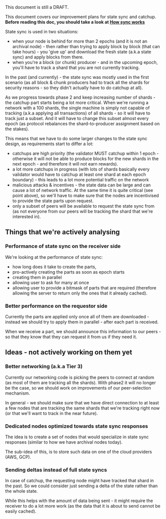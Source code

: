 This document is still a DRAFT.



This document covers our improvement plans for state sync and catchup.
**Before reading this doc, you should take a look at [How sync works](../how/sync.md)**



State sync is used in two situations:
* when your node is behind for more than 2 epochs (and it is not an archival node) - then rather than trying to apply block by block (that can take hours) - you 'give up' and download the fresh state (a.k.a state sync) and apply blocks from there.
* when you're a block (or chunk) producer - and in the upcoming epoch, you'll have to track a shard that you are not currently tracking.

In the past (and currently) - the state sync was mostly used in the first scenario (as all block & chunk producers had to track all the shards for security reasons - so they didn't actually have to do catchup at all).

As we progress towards phase 2 and keep increasing number of shards - the catchup part starts being a lot more critical. When we're running a network with a 100 shards, the single machine is simply not capable of tracking (a.k.a applying all transactions) of all shards - so it will have to track just a subset. And it will have to change this subset almost every epoch (as protocol rebalances the shard-to-producer assignment based on the stakes).

This means that we have to do some larger changes to the state sync design, as requirements start to differ a lot:
* catchups are high priority (the validator MUST catchup within 1 epoch - otherwise it will not be able to produce blocks for the new shards in the next epoch - and therefore it will not earn rewards).
* a lot more catchups in progress (with lots of shards basically every validator would have to catchup at least one shard at each epoch boundary) - this leads to a lot more potential traffic on the network
* malicious attacks & incentives - the state data can be large and can cause a lot of network traffic. At the same time it is quite critical (see point above), so we'll have to make sure that the nodes are incentivised to provide the state parts upon request.
* only a subset of peers will be available to request the state sync from (as not everyone from our peers will be tracking the shard that we're interested in).


## Things that we're actively analysing

### Performance of state sync on the receiver side
We're looking at the performance of state sync:
* how long does it take to create the parts,
* pro-actively creating the parts as soon as epoch starts
* creating them in parallel
* allowing user to ask for many at once
* allowing user to provide a bitmask of parts that are required (therefore allowing the server to return only the ones that it already cached).

### Better performance on the requestor side

Currently the parts are applied only once all of them are downloaded - instead we should try to apply them in parallel - after each part is received.

When we receive a part, we should announce this information to our peers - so that they know that they can request it from us if they need it.

## Ideas - not actively working on them yet

### Better networking (a.k.a Tier 3)
Currently our networking code is picking the peers to connect at random (as most of them are tracking all the shards). With phase2 it will no longer be the case, so we should work on improvements of our peer-selection mechanism.

In general - we should make sure that we have direct connection to at least a few nodes that are tracking the same shards that we're tracking right now (or that we'll want to track in the near future).

### Dedicated nodes optimized towards state sync responses
The idea is to create a set of nodes that would specialize in state sync responses (similar to how we have archival nodes today).

The sub-idea of this, is to store such data on one of the cloud providers (AWS, GCP).

### Sending deltas instead of full state syncs
In case of catchup, the requesting node might have tracked that shard in the past. So we could consider just sending a delta of the state rather than the whole state.

While this helps with the amount of data being sent - it might require the receiver to do a lot more work (as the data that it is about to send cannot be easily cached).



